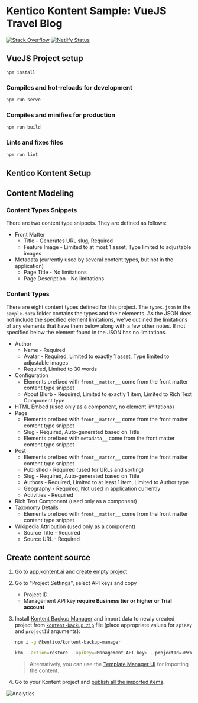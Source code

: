 # Kentico Kontent Sample: VueJS Travel Blog

[![Stack Overflow](https://img.shields.io/badge/Stack%20Overflow-ASK%20NOW-FE7A16.svg?logo=stackoverflow&logoColor=white)](https://stackoverflow.com/tags/kentico-kontent)
[![Netlify Status](https://api.netlify.com/api/v1/badges/6f3e9e33-79bf-43b8-b327-f54bcf897ff0/deploy-status)](https://app.netlify.com/sites/kontent-sample-app-blog-travel-vue/deploys)

## VueJS Project setup

```sh
npm install
```

### Compiles and hot-reloads for development

```sh
npm run serve
```

### Compiles and minifies for production

```sh
npm run build
```

### Lints and fixes files

```sh
npm run lint
```

## Kentico Kontent Setup

## Content Modeling

### Content Types Snippets

There are two content type snippets. They are defined as follows:

* Front Matter
  * Title - Generates URL slug, Required
  * Feature Image - Limited to at most 1 asset, Type limited to adjustable images
* Metadata (currently used by several content types, but not in the application)
  * Page Title - No limitations
  * Page Description - No limitations

### Content Types

There are eight content types defined for this project. The `types.json` in the `sample-data` folder contains the types and their elements. As the JSON does not include the specified element limitations, we've outlined the limitations of any elements that have them below along with a few other notes. If not specified below the element found in the JSON has no limitations.

* Author
  * Name - Required
  * Avatar - Required, Limited to exactly 1 asset, Type limited to adjustable images
  * Required, Limited to 30 words
* Configuration
  * Elements prefixed with `front__matter__` come from the front matter content type snippet
  * About Blurb - Required, Limited to exactly 1 item, Limited to Rich Text Component type
* HTML Embed (used only as a component, no element limitations)
* Page
  * Elements prefixed with `front__matter__` come from the front matter content type snippet
  * Slug - Required, Auto-generated based on Title
  * Elements prefixed with `metadata__` come from the front matter content type snippet
* Post
  * Elements prefixed with `front__matter__` come from the front matter content type snippet
  * Published - Required (used for URLs and sorting)
  * Slug - Required, Auto-generated based on Title
  * Authors - Required, Limited to at least 1 item, Limited to Author type
  * Geography - Required, Not used in application currently
  * Activities - Required
* Rich Text Component (used only as a component)
* Taxonomy Details
  * Elements prefixed with `front__matter__` come from the front matter content type snippet
* Wikipedia Attribution (used only as a component)
  * Source Title - Required
  * Source URL - Required

## Create content source

1. Go to [app.kontent.ai](https://app.kontent.ai) and [create empty project](https://docs.kontent.ai/tutorials/set-up-kontent/projects/manage-projects#a-creating-projects)
1. Go to "Project Settings", select API keys and copy
    * Project ID
    * Management API key **require Business tier or higher or Trial account**
1. Install [Kontent Backup Manager](https://github.com/Kentico/kontent-backup-manager-js) and import data to newly created project from [`kontent-backup.zip`](./kontent-backup.zip) file (place appropriate values for `apiKey` and `projectId` arguments):

    ```sh
    npm i -g @kentico/kontent-backup-manager

    kbm --action=restore --apiKey=<Management API key> --projectId=<Project ID> --zipFilename=kontent-backup
    ```

    > Alternatively, you can use the [Template Manager UI](https://kentico.github.io/kontent-template-manager/import-from-file) for importing the content.

1. Go to your Kontent project and [publish all the imported items](https://docs.kontent.ai/tutorials/write-and-collaborate/publish-your-work/publish-content-items).

![Analytics](https://kentico-ga-beacon.azurewebsites.net/api/UA-69014260-4/Kentico/kontent-sample-blog-travel-vue?pixel)
